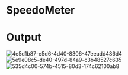 # SpeedoMeter

# Output
![4e5d1b87-e5d6-4d40-8306-47eeadd486d4](https://user-images.githubusercontent.com/112405479/188887021-4da0649c-ab2b-49f8-b849-255f1edaf4e8.jpeg)
![5e9e08c5-de40-497d-84a9-c3b48527c635](https://user-images.githubusercontent.com/112405479/188887074-2120604e-6217-4690-90e7-ed551961e721.jpeg)
![535d4c00-574b-4515-80d3-174c62100ab8](https://user-images.githubusercontent.com/112405479/188887112-994b3cc6-72f3-4626-bb28-ff767a8a1cbd.jpeg)
